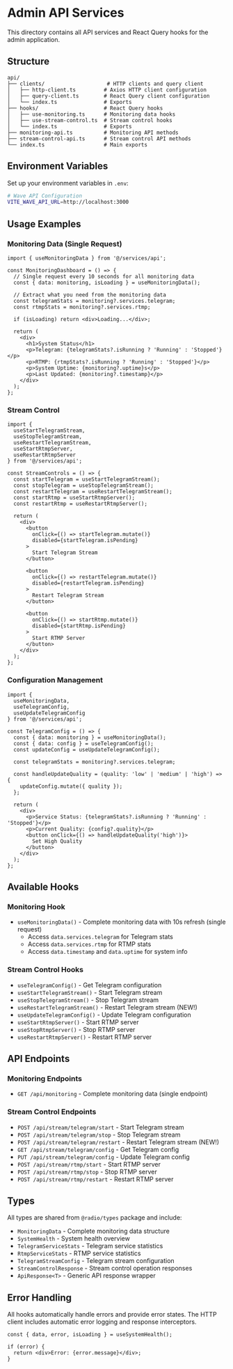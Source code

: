 # Admin API Services

This directory contains all API services and React Query hooks for the admin application.

## Structure

```
api/
├── clients/                    # HTTP clients and query client
│   ├── http-client.ts         # Axios HTTP client configuration
│   ├── query-client.ts        # React Query client configuration
│   └── index.ts               # Exports
├── hooks/                     # React Query hooks
│   ├── use-monitoring.ts      # Monitoring data hooks
│   ├── use-stream-control.ts  # Stream control hooks
│   └── index.ts               # Exports
├── monitoring-api.ts          # Monitoring API methods
├── stream-control-api.ts      # Stream control API methods
└── index.ts                   # Main exports
```

## Environment Variables

Set up your environment variables in `.env`:

```bash
# Wave API Configuration
VITE_WAVE_API_URL=http://localhost:3000
```

## Usage Examples

### Monitoring Data (Single Request)

```tsx
import { useMonitoringData } from '@/services/api';

const MonitoringDashboard = () => {
  // Single request every 10 seconds for all monitoring data
  const { data: monitoring, isLoading } = useMonitoringData();
  
  // Extract what you need from the monitoring data
  const telegramStats = monitoring?.services.telegram;
  const rtmpStats = monitoring?.services.rtmp;

  if (isLoading) return <div>Loading...</div>;

  return (
    <div>
      <h1>System Status</h1>
      <p>Telegram: {telegramStats?.isRunning ? 'Running' : 'Stopped'}</p>
      <p>RTMP: {rtmpStats?.isRunning ? 'Running' : 'Stopped'}</p>
      <p>System Uptime: {monitoring?.uptime}s</p>
      <p>Last Updated: {monitoring?.timestamp}</p>
    </div>
  );
};
```

### Stream Control

```tsx
import { 
  useStartTelegramStream, 
  useStopTelegramStream,
  useRestartTelegramStream,
  useStartRtmpServer,
  useRestartRtmpServer 
} from '@/services/api';

const StreamControls = () => {
  const startTelegram = useStartTelegramStream();
  const stopTelegram = useStopTelegramStream();
  const restartTelegram = useRestartTelegramStream();
  const startRtmp = useStartRtmpServer();
  const restartRtmp = useRestartRtmpServer();

  return (
    <div>
      <button 
        onClick={() => startTelegram.mutate()}
        disabled={startTelegram.isPending}
      >
        Start Telegram Stream
      </button>
      
      <button 
        onClick={() => restartTelegram.mutate()}
        disabled={restartTelegram.isPending}
      >
        Restart Telegram Stream
      </button>
      
      <button 
        onClick={() => startRtmp.mutate()}
        disabled={startRtmp.isPending}
      >
        Start RTMP Server
      </button>
    </div>
  );
};
```

### Configuration Management

```tsx
import { 
  useMonitoringData,
  useTelegramConfig, 
  useUpdateTelegramConfig 
} from '@/services/api';

const TelegramConfig = () => {
  const { data: monitoring } = useMonitoringData();
  const { data: config } = useTelegramConfig();
  const updateConfig = useUpdateTelegramConfig();
  
  const telegramStats = monitoring?.services.telegram;

  const handleUpdateQuality = (quality: 'low' | 'medium' | 'high') => {
    updateConfig.mutate({ quality });
  };

  return (
    <div>
      <p>Service Status: {telegramStats?.isRunning ? 'Running' : 'Stopped'}</p>
      <p>Current Quality: {config?.quality}</p>
      <button onClick={() => handleUpdateQuality('high')}>
        Set High Quality
      </button>
    </div>
  );
};
```

## Available Hooks

### Monitoring Hook
- `useMonitoringData()` - Complete monitoring data with 10s refresh (single request)
  - Access `data.services.telegram` for Telegram stats
  - Access `data.services.rtmp` for RTMP stats  
  - Access `data.timestamp` and `data.uptime` for system info


### Stream Control Hooks
- `useTelegramConfig()` - Get Telegram configuration
- `useStartTelegramStream()` - Start Telegram stream
- `useStopTelegramStream()` - Stop Telegram stream
- `useRestartTelegramStream()` - Restart Telegram stream (NEW!)
- `useUpdateTelegramConfig()` - Update Telegram configuration
- `useStartRtmpServer()` - Start RTMP server
- `useStopRtmpServer()` - Stop RTMP server
- `useRestartRtmpServer()` - Restart RTMP server

## API Endpoints

### Monitoring Endpoints
- `GET /api/monitoring` - Complete monitoring data (single endpoint)

### Stream Control Endpoints
- `POST /api/stream/telegram/start` - Start Telegram stream
- `POST /api/stream/telegram/stop` - Stop Telegram stream
- `POST /api/stream/telegram/restart` - Restart Telegram stream (NEW!)
- `GET /api/stream/telegram/config` - Get Telegram config
- `PUT /api/stream/telegram/config` - Update Telegram config
- `POST /api/stream/rtmp/start` - Start RTMP server
- `POST /api/stream/rtmp/stop` - Stop RTMP server
- `POST /api/stream/rtmp/restart` - Restart RTMP server

## Types

All types are shared from `@radio/types` package and include:

- `MonitoringData` - Complete monitoring data structure
- `SystemHealth` - System health overview
- `TelegramServiceStats` - Telegram service statistics
- `RtmpServiceStats` - RTMP service statistics
- `TelegramStreamConfig` - Telegram stream configuration
- `StreamControlResponse` - Stream control operation responses
- `ApiResponse<T>` - Generic API response wrapper

## Error Handling

All hooks automatically handle errors and provide error states. The HTTP client includes automatic error logging and response interceptors.

```tsx
const { data, error, isLoading } = useSystemHealth();

if (error) {
  return <div>Error: {error.message}</div>;
}
```
